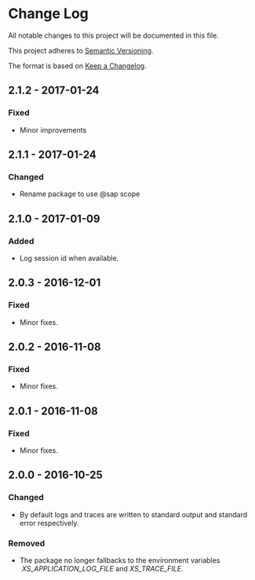 # Change Log
All notable changes to this project will be documented in this file.

This project adheres to [Semantic Versioning](http://semver.org/).

The format is based on [Keep a Changelog](http://keepachangelog.com/).

## 2.1.2 - 2017-01-24

### Fixed
- Minor improvements

## 2.1.1 - 2017-01-24

### Changed
- Rename package to use @sap scope

## 2.1.0 - 2017-01-09

### Added
- Log session id when available.

## 2.0.3 - 2016-12-01

### Fixed
- Minor fixes.

## 2.0.2 - 2016-11-08

### Fixed
- Minor fixes.

## 2.0.1 - 2016-11-08

### Fixed
- Minor fixes.

## 2.0.0 - 2016-10-25

### Changed
- By default logs and traces are written to standard output and standard error respectively.

### Removed
- The package no longer fallbacks to the environment variables  _XS_APPLICATION_LOG_FILE_ and _XS_TRACE_FILE_.
